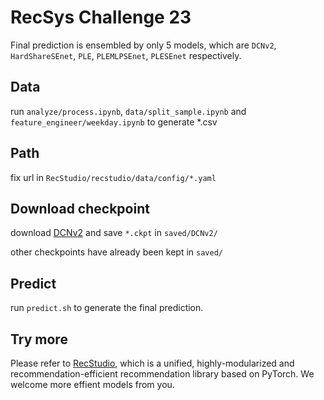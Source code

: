 # RecSys Challenge 23

Final prediction is ensembled by only 5 models, which are `DCNv2`, `HardShareSEnet`, `PLE`, `PLEMLPSEnet`, `PLESEnet` respectively.

## Data

run `analyze/process.ipynb`, `data/split_sample.ipynb` and `feature_engineer/weekday.ipynb` to generate *.csv

## Path

fix url in `RecStudio/recstudio/data/config/*.yaml`

## Download checkpoint

download [DCNv2](https://rec.ustc.edu.cn/share/29c312c0-164f-11ee-b203-1772a27481ac) and save `*.ckpt` in `saved/DCNv2/`

other checkpoints have already been kept in `saved/`

## Predict

run `predict.sh` to generate the final prediction.

## Try more

Please refer to [RecStudio](https://github.com/ustcml/RecStudio), which is a unified, highly-modularized and recommendation-efficient recommendation library based on PyTorch. We welcome more effient models from you.
